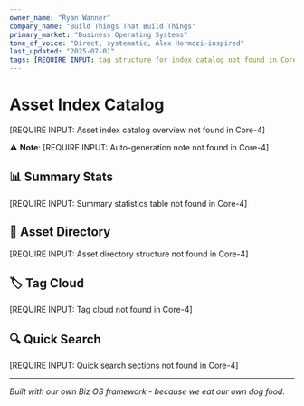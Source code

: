 ```yaml
---
owner_name: "Ryan Wanner"
company_name: "Build Things That Build Things"
primary_market: "Business Operating Systems"
tone_of_voice: "Direct, systematic, Alex Hormozi-inspired"
last_updated: "2025-07-01"
tags: [REQUIRE INPUT: tag structure for index catalog not found in Core-4]
---
```


# Asset Index Catalog

[REQUIRE INPUT: Asset index catalog overview not found in Core-4]

⚠️ **Note**: [REQUIRE INPUT: Auto-generation note not found in Core-4]

## 📊 Summary Stats

[REQUIRE INPUT: Summary statistics table not found in Core-4]

## 📂 Asset Directory

[REQUIRE INPUT: Asset directory structure not found in Core-4]

## 🏷️ Tag Cloud

[REQUIRE INPUT: Tag cloud not found in Core-4]

## 🔍 Quick Search

[REQUIRE INPUT: Quick search sections not found in Core-4]

---

*Built with our own Biz OS framework - because we eat our own dog food.*
